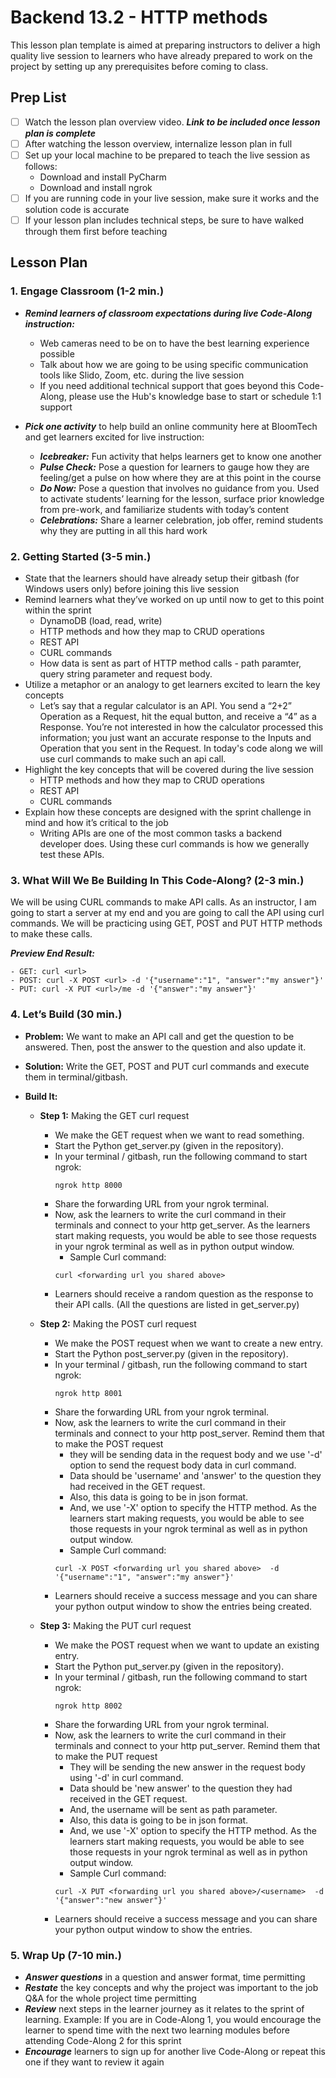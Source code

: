 # Backend 13.2 - HTTP methods

This lesson plan template is aimed at preparing instructors to deliver a high quality live session to learners who have already prepared to work on the project by setting up any prerequisites before coming to class.

## Prep List

- [ ] Watch the lesson plan overview video. ***Link to be included once lesson plan is complete***
- [ ] After watching the lesson overview, internalize lesson plan in full
- [ ] Set up your local machine to be prepared to teach the live session as follows:
    - Download and install PyCharm
    - Download and install ngrok
- [ ] If you are running code in your live session, make sure it works and the solution code is accurate
- [ ] If your lesson plan includes technical steps, be sure to have walked through them first before teaching

## Lesson Plan

### 1. Engage Classroom (1-2 min.)

- ***Remind learners of classroom expectations during live Code-Along instruction:***
  - Web cameras need to be on to have the best learning experience possible
  - Talk about how we are going to be using specific communication tools like Slido, Zoom, etc. during the live session
  - If you need additional technical support that goes beyond this Code-Along, please use the Hub's knowledge base to start or schedule 1:1 support

- ***Pick one activity*** to help build an online community here at BloomTech and get learners excited for live instruction:
  - ***Icebreaker:*** Fun activity that helps learners get to know one another
  - ***Pulse Check:*** Pose a question for learners to gauge how they are feeling/get a pulse on how where they are at this point in the course
  - ***Do Now:*** Pose a question that involves no guidance from you. Used to activate students’ learning for the lesson, surface prior knowledge from pre-work, and familiarize students with today’s content
  - ***Celebrations:*** Share a learner celebration, job offer, remind students why they are putting in all this hard work


### 2. Getting Started (3-5 min.)

- State that the learners should have already setup their gitbash (for Windows users only) before joining this live session
- Remind learners what they’ve worked on up until now to get to this point within the sprint
  - DynamoDB (load, read, write)
  - HTTP methods and how they map to CRUD operations
  - REST API
  - CURL commands
  - How data is sent as part of HTTP method calls - path paramter, query string parameter and request body.
- Utilize a metaphor or an analogy to get learners excited to learn the key concepts
  - Let’s say that a regular calculator is an API. You send a “2+2” Operation as a Request, hit the equal button, and receive a “4” as a Response. You’re not interested in how the calculator processed this information; you just want an accurate response to the Inputs and Operation that you sent in the Request. In today's code along we will use curl commands to make such an api call.
- Highlight the key concepts that will be covered during the live session
  - HTTP methods and how they map to CRUD operations
  - REST API
  - CURL commands
- Explain how these concepts are designed with the sprint challenge in mind and how it’s critical to the job
  - Writing APIs are one of the most common tasks a backend developer does. Using these curl commands is how we generally test these APIs.

### 3. What Will We Be Building In This Code-Along? (2-3 min.)

We will be using CURL commands to make API calls. 
As an instructor, I am going to start a server at my end and you are going to call the API using curl commands. We will be practicing using GET, POST and PUT HTTP methods to make these calls.


***Preview End Result:*** 
```
- GET: curl <url>
- POST: curl -X POST <url> -d '{"username":"1", "answer":"my answer"}'
- PUT: curl -X PUT <url>/me -d '{"answer":"my answer"}'
```

### 4. Let’s Build (30 min.)


- **Problem:** We want to make an API call and get the question to be answered. Then, post the answer to the question and also update it.

- **Solution:** Write the GET, POST and PUT curl commands and execute them in terminal/gitbash.

- **Build It:** 
  
   - **Step 1:**  Making the GET curl request
     - We make the GET request when we want to read something.
     - Start the Python get_server.py (given in the repository). <br/>
     - In your terminal / gitbash, run the following command to start ngrok:
       ```
       ngrok http 8000
       ```
     - Share the forwarding URL from your ngrok terminal.
     - Now, ask the learners to write the curl command in their terminals and connect to your http get_server. As the learners start making requests, you would be able to see those requests in your ngrok terminal as well as in python output window.
        - Sample Curl command:
        ```
       curl <forwarding url you shared above>
       ```
     - Learners should receive a random question as the response to their API calls. (All the questions are listed in get_server.py)

   - **Step 2:**  Making the POST curl request
     - We make the POST request when we want to create a new entry.
     - Start the Python post_server.py (given in the repository). <br/>
     - In your terminal / gitbash, run the following command to start ngrok:
       ```
       ngrok http 8001
       ```
     - Share the forwarding URL from your ngrok terminal.
     - Now, ask the learners to write the curl command in their terminals and connect to your http post_server. Remind them that to make the POST request 
        - they will be sending data in the request body and we use '-d' option to send the request body data in curl command. 
        - Data should be 'username' and 'answer' to the question they had received in the GET request. 
        - Also, this data is going to be in json format.
        - And, we use '-X' option to specify the HTTP method.
        As the learners start making requests, you would be able to see those requests in your ngrok terminal as well as in python output window.
        - Sample Curl command:
       ```
       curl -X POST <forwarding url you shared above>  -d '{"username":"1", "answer":"my answer"}'
       ```
     - Learners should receive a success message and you can share your python output window to show the entries being created.
     
   - **Step 3:**  Making the PUT curl request
     - We make the POST request when we want to update an existing entry.
     - Start the Python put_server.py (given in the repository). <br/>
     - In your terminal / gitbash, run the following command to start ngrok:
       ```
       ngrok http 8002
       ```
     - Share the forwarding URL from your ngrok terminal.
     - Now, ask the learners to write the curl command in their terminals and connect to your http put_server. Remind them that to make the PUT request 
        - They will be sending the new answer in the request body using '-d' in curl command. 
        - Data should be 'new answer' to the question they had received in the GET request. 
        - And, the username will be sent as path parameter.
        - Also, this data is going to be in json format.
        - And, we use '-X' option to specify the HTTP method.
        As the learners start making requests, you would be able to see those requests in your ngrok terminal as well as in python output window.
        - Sample Curl command:
       ```
       curl -X PUT <forwarding url you shared above>/<username>  -d '{"answer":"new answer"}'
       ```
     - Learners should receive a success message and you can share your python output window to show the entries.


### 5. Wrap Up (7-10 min.)

- ***Answer questions*** in a question and answer format, time permitting
- ***Restate*** the key concepts and why the project was important to the job
Q&A for the whole project time permitting
- ***Review*** next steps in the learner journey as it relates to the sprint of learning.  Example:  If you are in Code-Along 1, you would encourage the learner to spend time with the next two learning modules before attending Code-Along 2 for this sprint
- ***Encourage*** learners to sign up for another live Code-Along or repeat this one if they want to review it again
